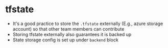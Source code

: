 # tfstate

- It's a good practice to store the `.tfstate` externally (E.g., azure storage account) so that other team members can contribute
- Storing tfstate externally also guarantees it is backed up
- State storage config is set up under `backend` block
